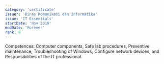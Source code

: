 ```yaml
---
category: 'certificate'
issuer: 'Dinas Komunikasi dan Informatika'
issue: 'IT Essentials'
startDate: 'Nov 2019'
endDate: 'Forever'
rank: 8
---
```


Competences: Computer components, Safe lab procedures, Preventive maintenance, Troubleshooting of Windows, Configure network devices, and Responsibilities of the IT professional.
